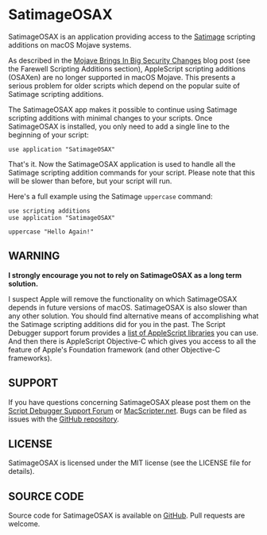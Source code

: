 # SatimageOSAX

SatimageOSAX is an application providing access to the [Satimage](http://www.satimage.fr/software/en/downloads/downloads_companion_osaxen.html) scripting additions on macOS Mojave systems.

As described in the [Mojave Brings In Big Security Changes](https://latenightsw.com/mojave-brings-in-big-security-changes/) blog post (see the Farewell Scripting Additions section), AppleScript scripting additions (OSAXen) are no longer supported in macOS Mojave.  This presents a serious problem for older scripts which depend on the popular suite of Satimage scripting additions.

The SatimageOSAX app makes it possible to continue using Satimage scripting additions with minimal changes to your scripts.  Once SatimageOSAX is installed, you only need to add a single line to the beginning of your script:

```
use application "SatimageOSAX"```

That's it.  Now the SatimageOSAX application is used to handle all the Satimage scripting addition commands for your script.  Please note that this will be slower than before, but your script will run.

Here's a full example using the Satimage `uppercase` command:

```
use scripting additionsuse application "SatimageOSAX"uppercase "Hello Again!"
```

## WARNING

**I strongly encourage you not to rely on SatimageOSAX as a long term solution.**

I suspect Apple will remove the functionality on which SatimageOSAX depends in future versions of macOS.  SatimageOSAX is also slower than any other solution.  You should find alternative means of accomplishing what the Satimage scripting additions did for you in the past.  The Script Debugger support forum provides a [list of AppleScript libraries](https://forum.latenightsw.com/t/documentation-links/1485) you can use.  And then there is AppleScript Objective-C which gives you access to all the feature of Apple's Foundation framework (and other Objective-C frameworks).

## SUPPORT

If you have questions concerning SatimageOSAX please post them on the [Script Debugger Support Forum](https://forum.latenightsw.com/c/applescript) or [MacScripter.net](http://MacScripter.net).  Bugs can be filed as issues with the [GitHub repository](https://github.com/alldritt/SatimageOSAX).

## LICENSE

SatimageOSAX is licensed under the MIT license (see the LICENSE file for details).

## SOURCE CODE

Source code for SatimageOSAX is available on [GitHub](https://github.com/alldritt/SatimageOSAX).  Pull requests are welcome.



